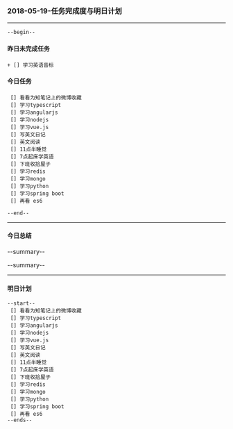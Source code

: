 ### 2018-05-19-任务完成度与明日计划

----------------------------------------------------------------------------------------------------------
    --begin--
#### 昨日未完成任务
    + [] 学习英语音标

#### 今日任务
     [] 看看为知笔记上的微博收藏
	 [] 学习typescript
     [] 学习angularjs
     [] 学习nodejs
     [] 学习vue.js
     [] 写英文日记
     [] 英文阅读
     [] 11点半睡觉
     [] 7点起床学英语
     [] 下班收拾屋子
     [] 学习redis
	 [] 学习mongo
     [] 学习python
     [] 学习spring boot
	 [] 再看 es6
    
	--end--

----------------------------------------------------------------------------------------------------------
#### 今日总结
--summary--


--summary--

----------------------------------------------------------------------------------------------------------
#### 明日计划
    --start--
     [] 看看为知笔记上的微博收藏
	 [] 学习typescript
     [] 学习angularjs
     [] 学习nodejs
     [] 学习vue.js
     [] 写英文日记
     [] 英文阅读
     [] 11点半睡觉
     [] 7点起床学英语
     [] 下班收拾屋子
     [] 学习redis
	 [] 学习mongo
     [] 学习python
     [] 学习spring boot
	 [] 再看 es6
    --ends--
